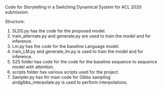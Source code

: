 Code for Storytelling in a Switching Dynamical System for ACL 2020 submission.

Structure:

1. SLDS.py has the code for the proposed model.
2. train\_alternate.py and generate.py are used to train the model and for inference.
3. Lm.py has the code for the baseline Language model.
4. train\_LM.py and generate\_lm.py is used to train the model and for inference.
5. S2S folder has code for the code for the baseline sequence to sequence model with attention.
6. scripts folder has various scripts used for the project.
7. Sampler.py has thr main code for Gibbs sampling andgibbs\_interpolate.py is used to perform interpolations. 
